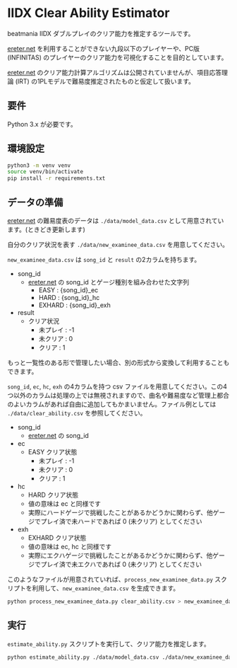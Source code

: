 # IIDX Clear Ability Estimator

beatmania IIDX ダブルプレイのクリア能力を推定するツールです。

[ereter.net](http://ereter.net/) を利用することができない九段以下のプレイヤーや、PC版 (INFINITAS) のプレイヤーのクリア能力を可視化することを目的としています。

[ereter.net](http://ereter.net/) のクリア能力計算アルゴリズムは公開されていませんが、項目応答理論 (IRT) の1PLモデルで難易度推定されたものと仮定して扱います。

## 要件

Python 3.x が必要です。

## 環境設定

```bash
python3 -m venv venv
source venv/bin/activate
pip install -r requirements.txt
```

## データの準備

[ereter.net](http://ereter.net/) の難易度表のデータは `./data/model_data.csv` として用意されています。(ときどき更新します)

自分のクリア状況を表す `./data/new_examinee_data.csv` を用意してください。

`new_examinee_data.csv` は `song_id` と `result` の2カラムを持ちます。

- song_id
  - [ereter.net](http://ereter.net/) の song_id とゲージ種別を組み合わせた文字列
    - EASY : {song_id}_ec
    - HARD : {song_id}_hc
    - EXHARD : {song_id}_exh
- result
  - クリア状況
    - 未プレイ : -1
    - 未クリア : 0
    - クリア : 1

もっと一覧性のある形で管理したい場合、別の形式から変換して利用することもできます。

`song_id`, `ec`, `hc`, `exh` の4カラムを持つ csv ファイルを用意してください。この4つ以外のカラムは処理の上では無視されますので、曲名や難易度など管理上都合のよいカラムがあれば自由に追加してもかまいません。ファイル例としては `./data/clear_ability.csv` を参照してください。

- song_id
  - [ereter.net](http://ereter.net/) の song_id
- ec
  - EASY クリア状態
    - 未プレイ : -1
    - 未クリア : 0
    - クリア : 1
- hc
  - HARD クリア状態
  - 値の意味は ec と同様です
  - 実際にハードゲージで挑戦したことがあるかどうかに関わらず、他ゲージでプレイ済で未ハードであれば 0 (未クリア) としてください
- exh
  - EXHARD クリア状態
  - 値の意味は ec, hc と同様です
  - 実際にエクハゲージで挑戦したことがあるかどうかに関わらず、他ゲージでプレイ済で未エクハであれば 0 (未クリア) としてください

このようなファイルが用意されていれば、`process_new_examinee_data.py` スクリプトを利用して、`new_examinee_data.csv` を生成できます。

```bash
python process_new_examinee_data.py clear_ability.csv > new_examinee_data.csv
```

## 実行

`estimate_ability.py` スクリプトを実行して、クリア能力を推定します。

```bash
python estimate_ability.py ./data/model_data.csv ./data/new_examinee_data.csv
```


